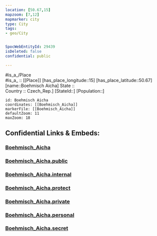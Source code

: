 ```yaml
---
location: [50.67,15] 
mapzoom: [7,12] 
mapmarker: city 
type: City
tags:
- geo/City


SpocWebEntityId: 29439
isDeleted: false
confidential: public

---
```

#is_a_/Place  
#is_a_ :: [[Place]] 
[has_place_longitude::15] 
[has_place_latitude::50.67] 
[name::Boehmisch Aicha] 
State ::  
Country :: Czech_Rep.] 
[StateId::] 
[Population::] 



```leaflet
id: Boehmisch Aicha
coordinates: [[Boehmisch_Aicha]] 
markerFile: [[Boehmisch_Aicha]] 
defaultZoom: 11 
maxZoom: 18
```


## Confidential Links & Embeds: 

### [Boehmisch_Aicha](/_Standards/Earth/Continent/Europe/Europe~Central/Czech_Republic/regions~Czech_Republic/Liberecký/City/Boehmisch_Aicha.md) 

### [Boehmisch_Aicha.public](/_public/Earth/Continent/Europe/Europe~Central/Czech_Republic/regions~Czech_Republic/Liberecký/City/Boehmisch_Aicha.public.md) 

### [Boehmisch_Aicha.internal](/_internal/Earth/Continent/Europe/Europe~Central/Czech_Republic/regions~Czech_Republic/Liberecký/City/Boehmisch_Aicha.internal.md) 

### [Boehmisch_Aicha.protect](/_protect/Earth/Continent/Europe/Europe~Central/Czech_Republic/regions~Czech_Republic/Liberecký/City/Boehmisch_Aicha.protect.md) 

### [Boehmisch_Aicha.private](/_private/Earth/Continent/Europe/Europe~Central/Czech_Republic/regions~Czech_Republic/Liberecký/City/Boehmisch_Aicha.private.md) 

### [Boehmisch_Aicha.personal](/_personal/Earth/Continent/Europe/Europe~Central/Czech_Republic/regions~Czech_Republic/Liberecký/City/Boehmisch_Aicha.personal.md) 

### [Boehmisch_Aicha.secret](/_secret/Earth/Continent/Europe/Europe~Central/Czech_Republic/regions~Czech_Republic/Liberecký/City/Boehmisch_Aicha.secret.md)

